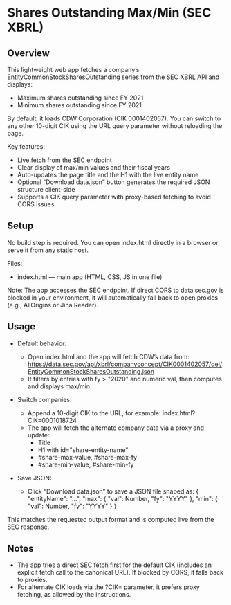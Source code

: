 # Shares Outstanding Max/Min (SEC XBRL)

## Overview
This lightweight web app fetches a company’s EntityCommonStockSharesOutstanding series from the SEC XBRL API and displays:
- Maximum shares outstanding since FY 2021
- Minimum shares outstanding since FY 2021

By default, it loads CDW Corporation (CIK 0001402057). You can switch to any other 10-digit CIK using the URL query parameter without reloading the page.

Key features:
- Live fetch from the SEC endpoint
- Clear display of max/min values and their fiscal years
- Auto-updates the page title and the H1 with the live entity name
- Optional “Download data.json” button generates the required JSON structure client-side
- Supports a CIK query parameter with proxy-based fetching to avoid CORS issues

## Setup
No build step is required. You can open index.html directly in a browser or serve it from any static host.

Files:
- index.html — main app (HTML, CSS, JS in one file)

Note: The app accesses the SEC endpoint. If direct CORS to data.sec.gov is blocked in your environment, it will automatically fall back to open proxies (e.g., AllOrigins or Jina Reader).

## Usage
- Default behavior:
  - Open index.html and the app will fetch CDW’s data from:
    https://data.sec.gov/api/xbrl/companyconcept/CIK0001402057/dei/EntityCommonStockSharesOutstanding.json
  - It filters by entries with fy > "2020" and numeric val, then computes and displays max/min.

- Switch companies:
  - Append a 10-digit CIK to the URL, for example:
    index.html?CIK=0001018724
  - The app will fetch the alternate company data via a proxy and update:
    - Title
    - H1 with id="share-entity-name"
    - #share-max-value, #share-max-fy
    - #share-min-value, #share-min-fy

- Save JSON:
  - Click “Download data.json” to save a JSON file shaped as:
    {
      "entityName": "…",
      "max": { "val": Number, "fy": "YYYY" },
      "min": { "val": Number, "fy": "YYYY" }
    }

This matches the requested output format and is computed live from the SEC response.

## Notes
- The app tries a direct SEC fetch first for the default CIK (includes an explicit fetch call to the canonical URL). If blocked by CORS, it falls back to proxies.
- For alternate CIK loads via the ?CIK= parameter, it prefers proxy fetching, as allowed by the instructions.